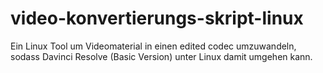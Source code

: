 # video-konvertierungs-skript-linux
Ein Linux Tool um Videomaterial in einen edited codec umzuwandeln, sodass Davinci Resolve (Basic Version) unter Linux damit umgehen kann.
